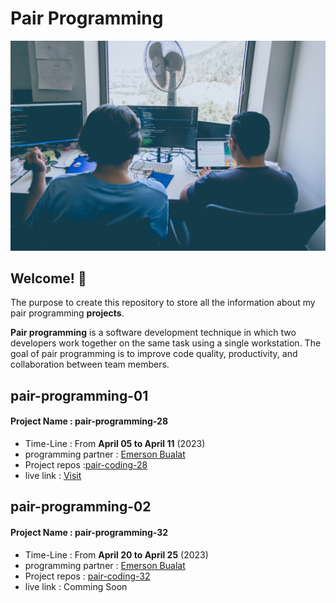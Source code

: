
# Pair Programming

<img src="assets/images/alvaro-reyes-fSWOVc3e06w-unsplash.jpg">


## Welcome! 👋
The purpose to create this repository to store all the information about my pair programming **projects**.


 **Pair programming**  is a software development technique in which two developers work together on the same task using a single workstation. The goal of pair programming is to improve code quality, productivity, and collaboration between team members.

## pair-programming-01
#### Project Name : **pair-programming-28**
- Time-Line : From **April 05 to April 11** (2023)
- programming partner : [Emerson Bualat](https://github.com/emerson-bualat)
- Project repos :[pair-coding-28](https://github.com/BlueDragn/pair-coding-28)
- live link : [Visit](https://bluedragn.github.io/pair-programming-28/)

## pair-programming-02
#### Project Name : **pair-programming-32**
- Time-Line : From **April 20 to April 25** (2023)
- programming partner : [Emerson Bualat](https://github.com/emerson-bualat)
- Project repos : [pair-coding-32](https://github.com/BlueDragn/pair-programming-32)
- live link : Comming Soon






